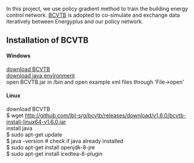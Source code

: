 In this project, we use policy gradient method to train the building energy control network. [BCVTB](https://simulationresearch.lbl.gov/bcvtb/Download) is adopted to co-simulate and exchange data iteratively between Energyplus and our policy network.  

## Installation of BCVTB  
#### Windows  
[download BCVTB](https://simulationresearch.lbl.gov/bcvtb/Download)  
[download java environment](https://www.java.com/en/download/win10.jsp)  
open BCVTB.jar in /bin and open example xml files through 'File->open'  

#### Linux  
download BCVTB  
$ wget http://github.com/lbl-srg/bcvtb/releases/download/v1.6.0/bcvtb-install-linux64-v1.6.0.jar  
install java  
$ sudo apt-get update  
$ java -version # check if java already installed  
$ sudo apt-get install openjdk-8-jre  
$ sudo apt-get install icedtea-8-plugin  
